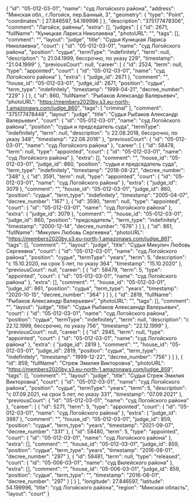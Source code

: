 {
    "id": "05-012-03-01",
    "name": "суд Логойского района",
    "address": "Минская обл., г.Логойск, пер.Банный, 3",
    "geometry": {
        "type": "Point",
        "coordinates": [
            27.846597,
            54.199996
        ]
    },
    "description": "375177478306",
    "comment": "Лагойск, раённы",
    "extra": [],
    "judges": [
        {
            "id": 2671,
            "fullName": "Куницкая Лариса Николаевна",
            "photoURL": "",
            "tags": [],
            "comment": "",
            "layout": "judge",
            "title": "Судья Куницкая Лариса Николаевна",
            "court": {
                "id": "05-012-03-01",
                "name": "суд Логойского района",
                "position": "судья",
                "termType": "indefinitely",
                "term": null,
                "description": "c 21.04.1999, бессрочно, по указу 229",
                "timestamp": "21.04.1999"
            },
            "previousCourt": null,
            "career": [
                {
                    "id": 2524,
                    "term": null,
                    "type": "appointed",
                    "court": {
                        "id": "05-012-03-01",
                        "name": "суд Логойского района"
                    },
                    "extra": {
                        "judge_id": 2671
                    },
                    "comment": "",
                    "house_id": "05-012-03-01",
                    "judge_id": 2671,
                    "position": "судья",
                    "term_type": "indefinitely",
                    "timestamp": "1999-04-21",
                    "decree_number": "229"
                }
            ]
        },
        {
            "id": 860,
            "fullName": "Рыбаков Александр Валерьевич",
            "photoURL": "https://members2020by.s3.eu-north-1.amazonaws.com/judge_860",
            "tags": [
                "criminal"
            ],
            "comment": "375177478448",
            "layout": "judge",
            "title": "Судья Рыбаков Александр Валерьевич",
            "court": {
                "id": "05-012-03-01",
                "name": "суд Логойского района",
                "position": "судья и председатель суда",
                "termType": "indefinitely",
                "term": null,
                "description": "c 22.08.2018, бессрочно, по указу 348",
                "timestamp": "22.08.2018"
            },
            "previousCourt": {
                "id": "05-012-03-01",
                "name": "суд Логойского района"
            },
            "career": [
                {
                    "id": 58478,
                    "term": null,
                    "type": "appointed",
                    "court": {
                        "id": "05-012-03-01",
                        "name": "суд Логойского района"
                    },
                    "extra": [],
                    "comment": "",
                    "house_id": "05-012-03-01",
                    "judge_id": 860,
                    "position": "судья и председатель суда",
                    "term_type": "indefinitely",
                    "timestamp": "2018-08-22",
                    "decree_number": "348"
                },
                {
                    "id": 3591,
                    "term": null,
                    "type": "appointed",
                    "court": {
                        "id": "05-012-03-01",
                        "name": "суд Логойского района"
                    },
                    "extra": {
                        "judge_id": 3079
                    },
                    "comment": "",
                    "house_id": "05-012-03-01",
                    "judge_id": 860,
                    "position": "судья",
                    "term_type": "indefinitely",
                    "timestamp": "2005-04-07",
                    "decree_number": "167"
                },
                {
                    "id": 3590,
                    "term": null,
                    "type": "appointed",
                    "court": {
                        "id": "05-012-03-01",
                        "name": "суд Логойского района"
                    },
                    "extra": {
                        "judge_id": 3079
                    },
                    "comment": "",
                    "house_id": "05-012-03-01",
                    "judge_id": 860,
                    "position": "председатель",
                    "term_type": "indefinitely",
                    "timestamp": "2000-12-14",
                    "decree_number": "676"
                }
            ]
        },
        {
            "id": 861,
            "fullName": "Микулич Любовь Сергеевна",
            "photoURL": "https://members2020by.s3.eu-north-1.amazonaws.com/judge_861",
            "tags": [],
            "comment": "",
            "layout": "judge",
            "title": "Судья Микулич Любовь Сергеевна",
            "court": {
                "id": "05-012-03-01",
                "name": "суд Логойского района",
                "position": "судья",
                "termType": "years",
                "term": 5,
                "description": "c 15.10.2020, на срок 5 лет, по указу 364",
                "timestamp": "15.10.2020"
            },
            "previousCourt": null,
            "career": [
                {
                    "id": 58479,
                    "term": 5,
                    "type": "appointed",
                    "court": {
                        "id": "05-012-03-01",
                        "name": "суд Логойского района"
                    },
                    "extra": [],
                    "comment": "",
                    "house_id": "05-012-03-01",
                    "judge_id": 861,
                    "position": "судья",
                    "term_type": "years",
                    "timestamp": "2020-10-15",
                    "decree_number": "364"
                }
            ]
        },
        {
            "id": 2819,
            "fullName": "Рыбаков Алексаендр Валерьевич",
            "photoURL": "",
            "tags": [],
            "comment": "",
            "layout": "judge",
            "title": "Судья Рыбаков Алексаендр Валерьевич",
            "court": {
                "id": "05-012-03-01",
                "name": "суд Логойского района",
                "position": "судья",
                "termType": "indefinitely",
                "term": null,
                "description": "c 22.12.1999, бессрочно, по указу 756",
                "timestamp": "22.12.1999"
            },
            "previousCourt": null,
            "career": [
                {
                    "id": 2945,
                    "term": null,
                    "type": "appointed",
                    "court": {
                        "id": "05-012-03-01",
                        "name": "суд Логойского района"
                    },
                    "extra": {
                        "judge_id": 2819
                    },
                    "comment": "",
                    "house_id": "05-012-03-01",
                    "judge_id": 2819,
                    "position": "судья",
                    "term_type": "indefinitely",
                    "timestamp": "1999-12-22",
                    "decree_number": "756"
                }
            ]
        },
        {
            "id": 859,
            "fullName": "Стреж Эмилия Викторовна",
            "photoURL": "https://members2020by.s3.eu-north-1.amazonaws.com/judge_859",
            "tags": [],
            "comment": "",
            "layout": "judge",
            "title": "Судья Стреж Эмилия Викторовна",
            "court": {
                "id": "05-012-03-01",
                "name": "суд Логойского района",
                "position": "судья",
                "termType": "years",
                "term": 5,
                "description": "c 07.09.2021, на срок 5 лет, по указу 331",
                "timestamp": "07.09.2021"
            },
            "previousCourt": {
                "id": "05-012-03-01",
                "name": "суд Логойского района"
            },
            "career": [
                {
                    "id": 5271,
                    "term": 5,
                    "type": "appointed",
                    "court": {
                        "id": "05-012-03-01",
                        "name": "суд Логойского района"
                    },
                    "extra": {
                        "judge_id": 3987
                    },
                    "comment": "",
                    "house_id": "05-012-03-01",
                    "judge_id": 859,
                    "position": "судья",
                    "term_type": "years",
                    "timestamp": "2021-09-07",
                    "decree_number": "331"
                },
                {
                    "id": 58480,
                    "term": 5,
                    "type": "appointed",
                    "court": {
                        "id": "05-012-03-01",
                        "name": "суд Логойского района"
                    },
                    "extra": [],
                    "comment": "",
                    "house_id": "05-012-03-01",
                    "judge_id": 859,
                    "position": "судья",
                    "term_type": "years",
                    "timestamp": "2016-08-01",
                    "decree_number": "297"
                },
                {
                    "id": 58481,
                    "term": null,
                    "type": "released",
                    "court": {
                        "id": "05-006-03-01",
                        "name": "суд Вилейского района"
                    },
                    "extra": [],
                    "comment": "",
                    "house_id": "05-006-03-01",
                    "judge_id": 859,
                    "position": "судья",
                    "term_type": "",
                    "timestamp": "2016-08-01",
                    "decree_number": "297"
                }
            ]
        }
    ],
    "longitude": 27.846597,
    "latitude": 54.199996,
    "title": "суд Логойского района",
    "region": "Минская область",
    "layout": "court"
}